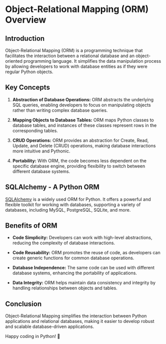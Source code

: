 # Object-Relational Mapping (ORM) Overview

## Introduction

Object-Relational Mapping (ORM) is a programming technique that facilitates the interaction between a relational database and an object-oriented programming language. It simplifies the data manipulation process by allowing developers to work with database entities as if they were regular Python objects.

## Key Concepts

1. **Abstraction of Database Operations:**
   ORM abstracts the underlying SQL queries, enabling developers to focus on manipulating objects rather than writing complex database queries.

2. **Mapping Objects to Database Tables:**
   ORM maps Python classes to database tables, and instances of these classes represent rows in the corresponding tables.

3. **CRUD Operations:**
   ORM provides an abstraction for Create, Read, Update, and Delete (CRUD) operations, making database interactions more intuitive and Pythonic.

4. **Portability:**
   With ORM, the code becomes less dependent on the specific database engine, providing flexibility to switch between different database systems.

## SQLAlchemy - A Python ORM

[SQLAlchemy](https://www.sqlalchemy.org/) is a widely used ORM for Python. It offers a powerful and flexible toolkit for working with databases, supporting a variety of databases, including MySQL, PostgreSQL, SQLite, and more.

## Benefits of ORM

- **Code Simplicity:** Developers can work with high-level abstractions, reducing the complexity of database interactions.

- **Code Reusability:** ORM promotes the reuse of code, as developers can create generic functions for common database operations.

- **Database Independence:** The same code can be used with different database systems, enhancing the portability of applications.

- **Data Integrity:** ORM helps maintain data consistency and integrity by handling relationships between objects and tables.

## Conclusion

Object-Relational Mapping simplifies the interaction between Python applications and relational databases, making it easier to develop robust and scalable database-driven applications.

Happy coding in Python! 🐍